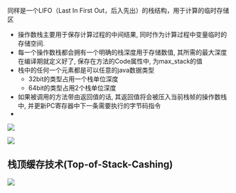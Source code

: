 同样是一个LIFO（Last In First Out，后入先出）的栈结构，用于计算的临时存储区

- 操作数栈主要用于保存计算过程的中间结果, 同时作为计算过程中变量临时的存储空间.
- 每一个操作数栈都会拥有一个明确的栈深度用于存储数值, 其所需的最大深度在编译期就定义好了, 保存在方法的Code属性中, 为max_stack的值
- 栈中的任何一个元素都是可以任意的java数据类型
  - 32bit的类型占用一个栈单位深度
  - 64bit的类型占用2个栈单位深度
- 如果被调用的方法带由返回值的话, 其返回值将会被压入当前栈帧的操作数栈中,  并更新PC寄存器中下一条需要执行的字节码指令
- 



![](https://youpaiyun.zongqilive.cn/image/20200319182651.png)

![](https://youpaiyun.zongqilive.cn/image/20200319182704.png)






## 栈顶缓存技术(Top-of-Stack-Cashing)

![](https://youpaiyun.zongqilive.cn/image/20200319183052.png)









